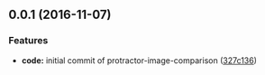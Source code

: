 <a name="0.0.1"></a>
## 0.0.1 (2016-11-07)


### Features

* **code:** initial commit of protractor-image-comparison ([327c136](https://github.com/wswebcreation/protractor-image-comparison/commit/327c136))



